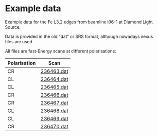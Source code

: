 # Example data

Example data for the Fe L3,2 edges from beamline i06-1 at Diamond Light Source.

Data is provided in the old "dat" or SRS format, although nowadays nexus files are used.

All files are fast-Energy scans at different polarisations:

| Polarisation | Scan                     |
|--------------|--------------------------|
| CR           | [236463.dat](236463.dat) |
| CL           | [236464.dat](236464.dat) |
| CL           | [236465.dat](236465.dat) |
| CR           | [236466.dat](236466.dat) |
| CR           | [236467.dat](236467.dat) |
| CL           | [236468.dat](236468.dat) |
| CL           | [236469.dat](236469.dat) |
| CR           | [236470.dat](236470.dat) |
